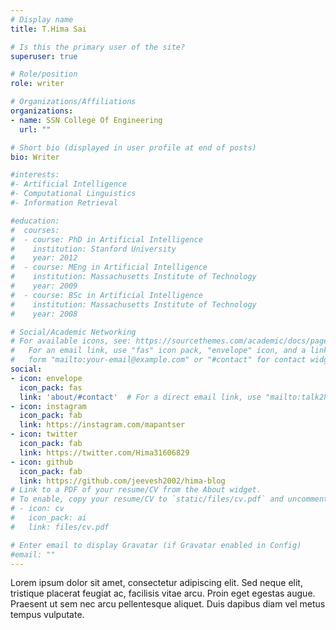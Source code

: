 ```yaml
---
# Display name
title: T.Hima Sai

# Is this the primary user of the site?
superuser: true

# Role/position
role: writer

# Organizations/Affiliations
organizations:
- name: SSN College Of Engineering
  url: ""

# Short bio (displayed in user profile at end of posts)
bio: Writer

#interests:
#- Artificial Intelligence
#- Computational Linguistics
#- Information Retrieval

#education:
#  courses:
#  - course: PhD in Artificial Intelligence
#    institution: Stanford University
#    year: 2012
#  - course: MEng in Artificial Intelligence
#    institution: Massachusetts Institute of Technology
#    year: 2009
#  - course: BSc in Artificial Intelligence
#    institution: Massachusetts Institute of Technology
#    year: 2008

# Social/Academic Networking
# For available icons, see: https://sourcethemes.com/academic/docs/page-builder/#icons
#   For an email link, use "fas" icon pack, "envelope" icon, and a link in the
#   form "mailto:your-email@example.com" or "#contact" for contact widget.
social:
- icon: envelope
  icon_pack: fas
  link: 'about/#contact'  # For a direct email link, use "mailto:talk2hima.1919@gmail.com".
- icon: instagram
  icon_pack: fab
  link: https://instagram.com/mapantser
- icon: twitter
  icon_pack: fab
  link: https://twitter.com/Hima31606829
- icon: github
  icon_pack: fab
  link: https://github.com/jeevesh2002/hima-blog
# Link to a PDF of your resume/CV from the About widget.
# To enable, copy your resume/CV to `static/files/cv.pdf` and uncomment the lines below.
# - icon: cv
#   icon_pack: ai
#   link: files/cv.pdf

# Enter email to display Gravatar (if Gravatar enabled in Config)
#email: ""
---
```



Lorem ipsum dolor sit amet, consectetur adipiscing elit. Sed neque elit, tristique placerat feugiat ac, facilisis vitae arcu. Proin eget egestas augue. Praesent ut sem nec arcu pellentesque aliquet. Duis dapibus diam vel metus tempus vulputate.
